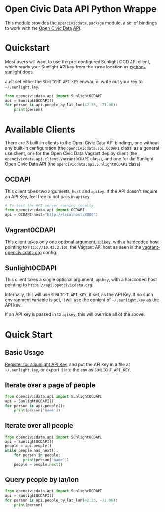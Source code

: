 Open Civic Data API Python Wrappe
=================================

This module provides the `opencivicdata.package` module, a set of bindings
to work with the
[Open Civic Data](http://opencivicdata.org/)
[API](http://docs.opencivicdata.org/en/latest/api/index.html).

Quickstart
==========

Most users will want to use the pre-configured Sunlight OCD API client, which
reads your Sunlight API key from the same location as
[python-sunlight](https://github.com/sunlightlabs/python-sunlight) does.

Just set either the `SUNLIGHT_API_KEY` envvar,  or write out your key to
`~/.sunlight.key`.

```python
from opencivicdata.api import SunlightOCDAPI
api = SunlightOCDAPI()
for person in api.people_by_lat_lon(42.35, -71.06):
    print(person)
```

Available Clients
=================

There are 3 built-in clients to the Open Civic Data API bindings, one without
any built-in configuration (the `opencivicdata.api.OCDAPI` class) as a general
use client, one for the Open Civic Data Vagrant deploy client
(the `opencivicdata.api.client.VagrantOCDAPI` class), and one for the Sunlight
Open Civic Data API (the `opencivicdata.api.SunlightOCDAPI` class)


OCDAPI
------

This client takes two arguments, `host` and `apikey`. If the API doesn't
require an API Key, feel free to not pass in `apikey`.

```python
# To test the API server running locally
from opencivicdata.api import OCDAPI
api = OCDAPI(host="http://localhost:8000")
```

VagrantOCDAPI
-------------

This client takes only one optional argument, `apikey`, with a hardcoded host
pointing to `http://10.42.2.102`, the Vagrant API host as seen in the
[vagrant-opencivicdata.org](https://github.com/opencivicdata/vagrant-opencivicdata.org)
config.

SunlightOCDAPI
--------------

This client takes a single optional argument, `apikey`, with a hardcoded host
pointing to `https://api.opencivicdata.org`.

Internally, this will use `SUNLIGHT_API_KEY`, if set, as the API Key. If no
such environment variable is set, it will use the content of
`~/.sunlight.key` as the API key.

If an API key is passed in to `apikey`, this will override all of the above.


Quick Start
===========

Basic Usage
-----------

[Register for a Sunlight API Key](http://sunlightfoundation.com/api/accounts/register/),
and put the API key in a file at `~/.sunlight.key`, or export it into the `env`
as `SUNLIGHT_API_KEY`.

Iterate over a page of people
-----------------------------

```python
from opencivicdata.api import SunlightOCDAPI
api = SunlightOCDAPI()
for person in api.people():
    print(person['name'])
```

Iterate over all people
-----------------------

```python
from opencivicdata.api import SunlightOCDAPI
api = SunlightOCDAPI()
people = api.people()
while people.has_next():
    for person in people:
        print(person['name'])
    people = people.next()
```

Query people by lat/lon
------------------------

```python
from opencivicdata.api import SunlightOCDAPI
api = SunlightOCDAPI()
for person in api.people_by_lat_lon(42.35, -71.06):
    print(person)
```
